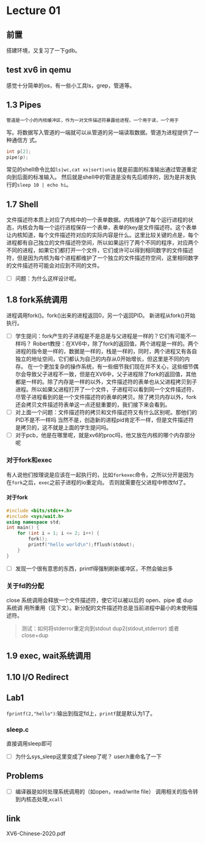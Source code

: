 # Lecture 01
## 前置
搭建环境，又复习了一下gdb。
## test xv6 in qemu
感觉十分简单的os，有一些小工具ls，grep，管道等。
## 1.3 Pipes
    管道是一个小的内核缓冲区，作为一对文件描述符暴露给进程，一个用于读，一个用于
写。将数据写入管道的一端就可以从管道的另一端读取数据。管道为进程提供了一种通信方
式。
```c
int p[2];
pipe(p);
```

常见的shell命令比如`ls|wc,cat xx|sort|uniq` 就是前面的标准输出通过管道重定向到后面的标准输入。
然后就是shell中的管道是没有先后顺序的，因为是并发执行的`sleep 10 | echo hi`。

## 1.7 Shell
文件描述符本质上对应了内核中的一个表单数据。内核维护了每个运行进程的状态，内核会为每一个运行进程保存一个表单，表单的key是文件描述符。这个表单让内核知道，每个文件描述符对应的实际内容是什么。这里比较关键的点是，每个进程都有自己独立的文件描述符空间，所以如果运行了两个不同的程序，对应两个不同的进程，如果它们都打开一个文件，它们或许可以得到相同数字的文件描述符，但是因为内核为每个进程都维护了一个独立的文件描述符空间，这里相同数字的文件描述符可能会对应到不同的文件。

- [ ] 问题：为什么这样设计呢。

## 1.8 fork系统调用
进程调用fork()。fork()出来的进程返回0，另一个返回PID。
新进程从fork()开始执行。

- [ ] 学生提问：fork产生的子进程是不是总是与父进程是一样的？它们有可能不一样吗？
Robert教授：在XV6中，除了fork的返回值，两个进程是一样的。两个进程的指令是一样的，数据是一样的，栈是一样的，同时，两个进程又有各自独立的地址空间，它们都认为自己的内存从0开始增长，但这里是不同的内存。 在一个更加复杂的操作系统，有一些细节我们现在并不关心，这些细节偶尔会导致父子进程不一致，但是在XV6中，父子进程除了fork的返回值，其他都是一样的。除了内存是一样的以外，文件描述符的表单也从父进程拷贝到子进程。所以如果父进程打开了一个文件，子进程可以看到同一个文件描述符，尽管子进程看到的是一个文件描述符的表单的拷贝。除了拷贝内存以外，fork还会拷贝文件描述符表单这一点还挺重要的，我们接下来会看到。
- [ ] 对上面一个问题：文件描述符的拷贝和文件描述符又有什么区别呢。那他们的PID不是不一样吗
当然不是，创造新的进程pid肯定不一样，但是文件描述符是拷贝的，这不就是上面的学生提问吗。
- [ ] 对于pcb，他是在哪里呢，就是xv6的proc吗，他又放在内核的哪个内存部分呢

### 对于fork和exec
有人说他们按理说是应该在一起执行的，比如`forkexec`命令，之所以分开是因为在`fork`之后，`exec`之前子进程的io重定向。
否则就需要在父进程中修改fd了。

#### 对于fork
```cpp
#include <bits/stdc++.h>
#include <sys/wait.h>
using namespace std;
int main() {
    for (int i = 1; i <= 2; i++) {
        fork();
        printf("hello world\n");fflush(stdout);
    }
}
```
- [ ] 发现一个很有意思的东西，printf得强制刷新缓冲区，不然会输出多

### 关于fd的分配
close 系统调用会释放一个文件描述符，使它可以被以后的 open、pipe 或 dup 系统调
用所重用（见下文）。新分配的文件描述符总是当前进程中最小的未使用描述符。

> 测试：如何将stderror重定向到stdout
dup2(stdout,stderror)
或者
close+dup


## 1.9 exec, wait系统调用

## 1.10 I/O Redirect

## Lab1
`fprintf(2,"hello")`:输出到指定fd上，`printf`就是默认为1了。
### sleep.c
直接调用sleep即可
- [ ] 为什么sys_sleep这里变成了sleep了呢？
user.h重命名了一下 
## Problems
- [ ] 编译器是如何处理系统调用的（如open，read/write file）
调用相关的指令转到内核态处理,`xcall`

## link
XV6-Chinese-2020.pdf